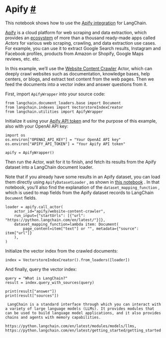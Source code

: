 


 Apify
 [#](#apify "Permalink to this headline")
=================================================



 This notebook shows how to use the
 [Apify integration](../../../../ecosystem/apify)
 for LangChain.
 



[Apify](https://apify.com) 
 is a cloud platform for web scraping and data extraction,
which provides an
 [ecosystem](https://apify.com/store) 
 of more than a thousand
ready-made apps called
 *Actors* 
 for various web scraping, crawling, and data extraction use cases.
For example, you can use it to extract Google Search results, Instagram and Facebook profiles, products from Amazon or Shopify, Google Maps reviews, etc. etc.
 



 In this example, we’ll use the
 [Website Content Crawler](https://apify.com/apify/website-content-crawler) 
 Actor,
which can deeply crawl websites such as documentation, knowledge bases, help centers, or blogs,
and extract text content from the web pages. Then we feed the documents into a vector index and answer questions from it.
 



 First, import
 `ApifyWrapper`
 into your source code:
 







```
from langchain.document_loaders.base import Document
from langchain.indexes import VectorstoreIndexCreator
from langchain.utilities import ApifyWrapper

```






 Initialize it using your
 [Apify API token](https://console.apify.com/account/integrations) 
 and for the purpose of this example, also with your OpenAI API key:
 







```
import os
os.environ["OPENAI_API_KEY"] = "Your OpenAI API key"
os.environ["APIFY_API_TOKEN"] = "Your Apify API token"

apify = ApifyWrapper()

```






 Then run the Actor, wait for it to finish, and fetch its results from the Apify dataset into a LangChain document loader.
 



 Note that if you already have some results in an Apify dataset, you can load them directly using
 `ApifyDatasetLoader`
 , as shown in
 [this notebook](../../../indexes/document_loaders/examples/apify_dataset)
 . In that notebook, you’ll also find the explanation of the
 `dataset_mapping_function`
 , which is used to map fields from the Apify dataset records to LangChain
 `Document`
 fields.
 







```
loader = apify.call_actor(
    actor_id="apify/website-content-crawler",
    run_input={"startUrls": [{"url": "https://python.langchain.com/en/latest/"}]},
    dataset_mapping_function=lambda item: Document(
        page_content=item["text"] or "", metadata={"source": item["url"]}
    ),
)

```






 Initialize the vector index from the crawled documents:
 







```
index = VectorstoreIndexCreator().from_loaders([loader])

```






 And finally, query the vector index:
 







```
query = "What is LangChain?"
result = index.query_with_sources(query)

```










```
print(result["answer"])
print(result["sources"])

```








```
 LangChain is a standard interface through which you can interact with a variety of large language models (LLMs). It provides modules that can be used to build language model applications, and it also provides chains and agents with memory capabilities.

https://python.langchain.com/en/latest/modules/models/llms, https://python.langchain.com/en/latest/getting_started/getting_started

```







